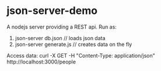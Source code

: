json-server-demo
====
A nodejs server providing a REST api. Run as:
1.	json-server db.json			// loads json data
2.	json-server generate.js		// creates data on the fly

Access data:
curl -X GET -H "Content-Type: application/json" http://localhost:3000/people

